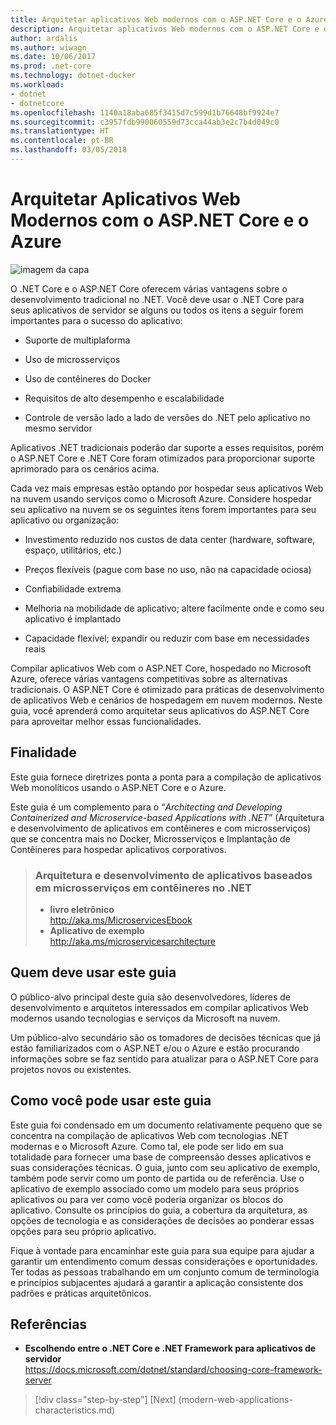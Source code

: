 ```yaml
---
title: Arquitetar aplicativos Web modernos com o ASP.NET Core e o Azure
description: Arquitetar aplicativos Web modernos com o ASP.NET Core e o Azure | Introdução
author: ardalis
ms.author: wiwagn
ms.date: 10/06/2017
ms.prod: .net-core
ms.technology: dotnet-docker
ms.workload:
- dotnet
- dotnetcore
ms.openlocfilehash: 1140a18aba685f3415d7c599d1b76648bf9924e7
ms.sourcegitcommit: c3957fdb990060559d73cca44ab3e2c7b4d049c0
ms.translationtype: HT
ms.contentlocale: pt-BR
ms.lasthandoff: 03/05/2018
---
```

# <a name="architect-modern-web-applications-with-aspnet-core-and-azure"></a>Arquitetar Aplicativos Web Modernos com o ASP.NET Core e o Azure

![imagem da capa](./media/cover.jpg)


O .NET Core e o ASP.NET Core oferecem várias vantagens sobre o desenvolvimento tradicional no .NET. Você deve usar o .NET Core para seus aplicativos de servidor se alguns ou todos os itens a seguir forem importantes para o sucesso do aplicativo:

-   Suporte de multiplaforma

-   Uso de microsserviços

-   Uso de contêineres do Docker

-   Requisitos de alto desempenho e escalabilidade

-   Controle de versão lado a lado de versões do .NET pelo aplicativo no mesmo servidor

Aplicativos .NET tradicionais poderão dar suporte a esses requisitos, porém o ASP.NET Core e .NET Core foram otimizados para proporcionar suporte aprimorado para os cenários acima.

Cada vez mais empresas estão optando por hospedar seus aplicativos Web na nuvem usando serviços como o Microsoft Azure. Considere hospedar seu aplicativo na nuvem se os seguintes itens forem importantes para seu aplicativo ou organização:

-   Investimento reduzido nos custos de data center (hardware, software, espaço, utilitários, etc.)

-   Preços flexíveis (pague com base no uso, não na capacidade ociosa)

-   Confiabilidade extrema

-   Melhoria na mobilidade de aplicativo; altere facilmente onde e como seu aplicativo é implantado

-   Capacidade flexível; expandir ou reduzir com base em necessidades reais

Compilar aplicativos Web com o ASP.NET Core, hospedado no Microsoft Azure, oferece várias vantagens competitivas sobre as alternativas tradicionais. O ASP.NET Core é otimizado para práticas de desenvolvimento de aplicativos Web e cenários de hospedagem em nuvem modernos. Neste guia, você aprenderá como arquitetar seus aplicativos do ASP.NET Core para aproveitar melhor essas funcionalidades.

## <a name="purpose"></a>Finalidade

Este guia fornece diretrizes ponta a ponta para a compilação de aplicativos Web monolíticos usando o ASP.NET Core e o Azure.

Este guia é um complemento para o “*Architecting and Developing Containerized and Microservice-based Applications with .NET*” (Arquitetura e desenvolvimento de aplicativos em contêineres e com microsserviços) que se concentra mais no Docker, Microsserviços e Implantação de Contêineres para hospedar aplicativos corporativos.

> ### <a name="architecting-and-developing-containerized-microservice-based-apps-in-net"></a>Arquitetura e desenvolvimento de aplicativos baseados em microsserviços em contêineres no .NET
> - **livro eletrônico**  
> <http://aka.ms/MicroservicesEbook>
> - **Aplicativo de exemplo**  
> <http://aka.ms/microservicesarchitecture>

## <a name="who-should-use-this-guide"></a>Quem deve usar este guia

O público-alvo principal deste guia são desenvolvedores, líderes de desenvolvimento e arquitetos interessados em compilar aplicativos Web modernos usando tecnologias e serviços da Microsoft na nuvem.

Um público-alvo secundário são os tomadores de decisões técnicas que já estão familiarizados com o ASP.NET e/ou o Azure e estão procurando informações sobre se faz sentido para atualizar para o ASP.NET Core para projetos novos ou existentes.

## <a name="how-you-can-use-this-guide"></a>Como você pode usar este guia

Este guia foi condensado em um documento relativamente pequeno que se concentra na compilação de aplicativos Web com tecnologias .NET modernas e o Microsoft Azure. Como tal, ele pode ser lido em sua totalidade para fornecer uma base de compreensão desses aplicativos e suas considerações técnicas. O guia, junto com seu aplicativo de exemplo, também pode servir como um ponto de partida ou de referência. Use o aplicativo de exemplo associado como um modelo para seus próprios aplicativos ou para ver como você poderia organizar os blocos do aplicativo. Consulte os princípios do guia, a cobertura da arquitetura, as opções de tecnologia e as considerações de decisões ao ponderar essas opções para seu próprio aplicativo.

Fique à vontade para encaminhar este guia para sua equipe para ajudar a garantir um entendimento comum dessas considerações e oportunidades. Ter todas as pessoas trabalhando em um conjunto comum de terminologia e princípios subjacentes ajudará a garantir a aplicação consistente dos padrões e práticas arquitetônicos.

## <a name="references"></a>Referências
- **Escolhendo entre o .NET Core e .NET Framework para aplicativos de servidor**  
<https://docs.microsoft.com/dotnet/standard/choosing-core-framework-server>

>[!div class="step-by-step"]
[Next] (modern-web-applications-characteristics.md)
